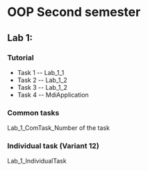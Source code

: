 # OOP Second semester

## Lab 1:

### Tutorial
- Task 1 -- Lab_1_1
- Task 2 -- Lab_1_2
- Task 3 -- Lab_1_2
- Task 4 -- MdiApplication

### Common tasks
Lab_1_ComTask_Number of the task

### Individual task (Variant 12)
Lab_1_IndividualTask
